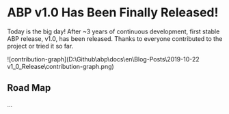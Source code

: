 # ABP v1.0 Has Been Finally Released!

Today is the big day! After ~3 years of continuous development, first stable ABP release, v1.0, has been released. Thanks to everyone contributed to the project or tried it so far.

![contribution-graph](D:\Github\abp\docs\en\Blog-Posts\2019-10-22 v1_0_Release\contribution-graph.png)

## Road Map

...

